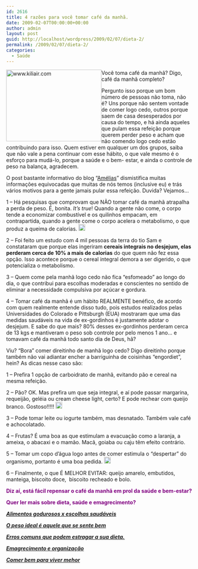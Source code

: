 ```yaml
---
id: 2616
title: 4 razões para você tomar café da manhã.
date: 2009-02-07T00:00:00+00:00
author: admin
layout: post
guid: http://localhost/wordpress/2009/02/07/dieta-2/
permalink: /2009/02/07/dieta-2/
categories:
  - Saúde
---
```

<img style="display: inline; margin-left: 0; margin-right: 0;" title="www.kiliair.com" src="http://www.kiliair.com/images/gallerys/HealthyBreakfast.jpg" alt="www.kiliair.com" width="257" height="193" align="left" />

Você toma café da manhã? Digo, café da manhã completo?

Pergunto isso porque um bom número de pessoas não toma, não é? Uns porque não sentem vontade de comer logo cedo, outros porque saem de casa desesperados por causa do tempo, e há ainda aqueles que pulam essa refeição porque querem perder peso e acham que não comendo logo cedo estão contribuindo para isso. Quem estiver em qualquer um dos grupos, saiba que não vale a pena continuar com esse hábito, o que vale mesmo é o esforço para mudá-lo, porque a saúde e o bem- estar, e ainda o controle de peso na balança, agradecem.

O post bastante informativo do blog “<a href="http://inblogs.com.br/amelias/" target="_blank">Amélias</a>” dismistifica muitas informações equivocadas que muitas de nós temos (inclusive eu) e trás vários motivos para a gente jamais pular essa refeição. Duvida? Vejamos&#8230;

1 – Há pesquisas que comprovam que NÃO tomar café da manhã atrapalha a perda de peso. É, bonita. _It’s true_! Quando a gente não come, o corpo tende a economizar combustível e os quilinhos empacam, em contrapartida, quando a gente come o corpo acelera o metabolismo, o que produz a queima de calorias. [<img style="display: inline;" title="clip_image001" src="http://www.trololodemulher.com.br/blog/wp-content/uploads/2009/02/clip-image001-thumb7.gif" alt="clip_image001" width="18" height="18" />](http://www.trololodemulher.com.br/blog/wp-content/uploads/2009/02/clip-image00115.gif)

2 – Foi feito um estudo com 4 mil pessoas da terra do tio Sam e constataram que porque elas ingeriram **cereais integrais no desjejum, elas perderam cerca de 10% a mais de calorias** do que quem não fez essa opção. Isso acontece porque o cereal integral demora a ser digerido, o que potencializa o metabolismo.

3 – Quem come pela manhã logo cedo não fica “esfomeado” ao longo do dia, o que contribui para escolhas moderadas e conscientes no sentido de eliminar a necessidade compulsiva por açúcar e gordura.

4 – Tomar café da manhã é um hábito REALMENTE benéfico, de acordo com quem realmente entende disso tudo, pois estudos realizados pelas Universidades do Colorado e Pittsburgh (EUA) mostraram que uma das medidas saudáveis na vida de ex-gordinhos é justamente adotar o desjejum. E sabe do que mais? 80% desses ex-gordinhos perderam cerca de 13 kgs e mantiveram o peso sob controle por pelo menos 1 ano&#8230; e tomavam café da manhã todo santo dia de Deus, hã?![<img style="display: inline;" title="clip_image001[4]" src="http://www.trololodemulher.com.br/blog/wp-content/uploads/2009/02/clip-image0014-thumb7.gif" alt="clip_image001[4]" width="18" height="18" />](http://www.trololodemulher.com.br/blog/wp-content/uploads/2009/02/clip-image00147.gif)

Viu? “Bora” comer direitinho de manhã logo cedo? Digo direitinho porque também não vai adiantar encher a barriguinha de coisinhas “engordiet”, hein? As dicas nesse caso são:

1 – Prefira 1 opção de carboidrato de manhã, evitando pão e cereal na mesma refeição.

2 – Pão? OK. Mas prefira um que seja integral, e aí pode passar margarina, requeijão, geléia ou cream cheese light, certo? E pode rechear com queijo branco. Gostoso!!!!! [<img style="display: inline;" title="clip_image001[6]" src="http://www.trololodemulher.com.br/blog/wp-content/uploads/2009/02/clip-image0016-thumb7.gif" alt="clip_image001[6]" width="18" height="18" />](http://www.trololodemulher.com.br/blog/wp-content/uploads/2009/02/clip-image00167.gif)

3 – Pode tomar leite ou iogurte também, mas desnatado. Também vale café e achocolatado.

4 – Frutas? É uma boa as que estimulam a evacuação como a laranja, a ameixa, o abacaxi e o mamão. Macã, goiaba ou caju têm efeito contrário.[](http://www.trololodemulher.com.br/blog/wp-content/uploads/2009/02/clip-image00183.gif)

5 – Tomar um copo d’água logo antes de comer estimula o “despertar” do organismo, portanto é uma boa pedida. [<img style="display: inline;" title="clip_image001[10]" src="http://www.trololodemulher.com.br/blog/wp-content/uploads/2009/02/clip-image00110-thumb1.gif" alt="clip_image001[10]" width="18" height="18" />](http://www.trololodemulher.com.br/blog/wp-content/uploads/2009/02/clip-image001101.gif)

6 – Finalmente, o que É MELHOR EVITAR: queijo amarelo, embutidos, manteiga, biscoito doce,  biscoito recheado e bolo.

**<span style="color: #800080;">Diz aí, está fácil repensar o café da manhã em prol da saúde e bem-estar?</span>**

**<span style="color: #800080;">Quer ler mais sobre dieta, saúde e emagrecimento?</span>**

**<span style="color: #800080;"><em><a href="http://www.trololodemulher.com.br/2010/05/28/escolha-alimentos-saudaveis/" target="_self">Alimentos godurosos x escolhas saudáveis</a></em></span>**

**<span style="color: #800080;"><em><a href="http://www.trololodemulher.com.br/2010/03/01/bicha-femea-colaboradora-%e2%80%93-luciana-kotaka-2/" target="_self">O peso ideal é aquele que se sente bem</a></em></span>**

**<span style="color: #800080;"><em><a href="http://www.trololodemulher.com.br/2010/02/02/dieta/" target="_self">Erros comuns que podem estragar a sua dieta.</a></em></span>**

**<span style="color: #800080;"><em><a href="http://www.trololodemulher.com.br/2010/01/26/emagrecimento/" target="_self">Emagrecimento e organização</a></em></span>**

**<span style="color: #800080;"><em><a href="http://www.trololodemulher.com.br/2010/01/13/comer-bem/" target="_self">Comer bem para viver mehor</a></em></span>**